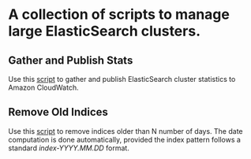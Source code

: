 # A collection of scripts to manage large ElasticSearch clusters.
## Gather and Publish Stats
Use this [script](publishCloudWatchMetrics.bash) to gather and publish ElasticSearch cluster statistics to Amazon CloudWatch.
## Remove Old Indices
Use this [script](removeOldElasticSearchIndices.bash) to remove indices older than N number of days. The date computation is done automatically, provided the index pattern follows a standard *index-YYYY.MM.DD* format.
